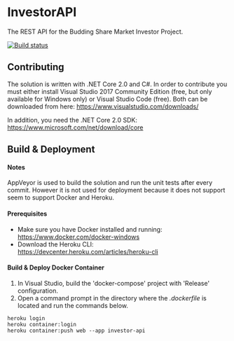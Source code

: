 # InvestorAPI
The REST API for the Budding Share Market Investor Project.

[![Build status](https://ci.appveyor.com/api/projects/status/65amkvdw2q1f6oej?svg=true)](https://ci.appveyor.com/project/programmingproject1/investorapi)

## Contributing

The solution is written with .NET Core 2.0 and C#. In order to contribute you must either install Visual Studio 2017 Community Edition (free, but only available for Windows only) or Visual Studio Code (free). Both can be downloaded from here: 
https://www.visualstudio.com/downloads/

In addition, you need the .NET Core 2.0 SDK: 
https://www.microsoft.com/net/download/core

## Build & Deployment

#### Notes
AppVeyor is used to build the solution and run the unit tests after every commit. However it is not used for deployment because it does not support seem to support Docker and Heroku.

#### Prerequisites
* Make sure you have Docker installed and running: https://www.docker.com/docker-windows
* Download the Heroku CLI: https://devcenter.heroku.com/articles/heroku-cli

#### Build & Deploy Docker Container
1. In Visual Studio, build the 'docker-compose' project with 'Release' configuration.
2. Open a command prompt in the directory where the *.dockerfile* is located and run the commands below.

```
heroku login
heroku container:login
heroku container:push web --app investor-api
```
